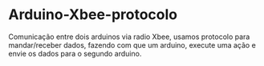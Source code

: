 # Arduino-Xbee-protocolo

Comunicação entre dois arduinos via radio Xbee,
usamos protocolo para mandar/receber dados, fazendo com que um arduino,
execute uma ação e envie os dados para o segundo arduino.
